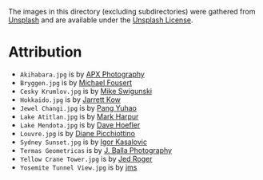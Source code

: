 The images in this directory (excluding subdirectories) were gathered from [Unsplash](https://unsplash.com/)
and are available under the [Unsplash License](https://unsplash.com/license).

# Attribution

- `Akihabara.jpg` is by [APX Photography](https://unsplash.com/@axpphotography)
- `Bryggen.jpg` is by [Michael Fousert](https://unsplash.com/@michaelfousert)
- `Cesky Krumlov.jpg` is by [Mike Swigunski](https://unsplash.com/@mike_swigunski)
- `Hokkaido.jpg` is by [Jarrett Kow](https://unsplash.com/@haskel)
- `Jewel Changi.jpg` is by [Pang Yuhao](https://unsplash.com/@yuhao)
- `Lake Atitlan.jpg` is by [Mark Harpur](https://unsplash.com/@luckybeanz)
- `Lake Mendota.jpg` is by [Dave Hoefler](https://unsplash.com/@davehoefler)
- `Louvre.jpg` is by [Diane Picchiottino](https://unsplash.com/@diane_soko)
- `Sydney Sunset.jpg` is by [Igor Kasalovic](https://unsplash.com/@ikasalovic)
- `Termas Geometricas` is by [J. Balla Photography](https://unsplash.com/@jballa)
- `Yellow Crane Tower.jpg` is by [Jed Roger](https://unsplash.com/@jlone)
- `Yosemite Tunnel View.jpg` is by [jms](https://unsplash.com/@jmsdono)
